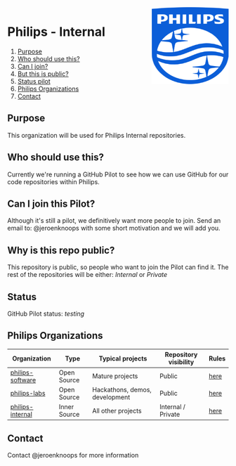 <img src="./images/Philips_logo.svg" align="right" width="175px" height="175px">

# Philips - Internal

1. [Purpose](#purpose)
1. [Who should use this?](#who)
1. [Can I join?](#join)
1. [But this is public?](#public)
1. [Status pilot](#status)
1. [Philips Organizations](#philips-organizations)
1. [Contact](#contact)

<a name="purpose"></a>
## Purpose

This organization will be used for Philips Internal repositories.

<a name="who"></a>
## Who should use this?

Currently we're running a GitHub Pilot to see how we can use GitHub for our code repositories within Philips.

<a name="join"></a>
## Can I join this Pilot?

Although it's still a pilot, we definitively want more people to join.
Send an email to: @jeroenknoops with some short motivation and we will add you.

<a name="public"></a>
## Why is this repo public?

This repository is public, so people who want to join the Pilot can find it. The rest of the repositories will be either: *Internal* or *Private*

<a name="status"></a>
## Status
GitHub Pilot status: *testing*

<a name="philips-organizations"></a>
## Philips Organizations

| Organization      | Type         | Typical projects               | Repository visibility | Rules  |
|-------------------|--------------|--------------------------------|----------------------|--------|
| [philips-software](https://github.com/philips-software) | Open Source  | Mature projects                | Public               | [here](https://github.com/philips-software/philips-howto-open-source) |
| [philips-labs](https://github.com/philips-labs)      | Open Source  | Hackathons, demos, development | Public               | [here](https://github.com/philips-labs/about-this-organization) |
| [philips-internal](https://github.com/philips-internal)  | Inner Source | All other projects             | Internal / Private   | [here](https://github.com/philips-internal/about-this-organization) |

<a name="contact"></a>
## Contact
Contact @jeroenknoops for more information
